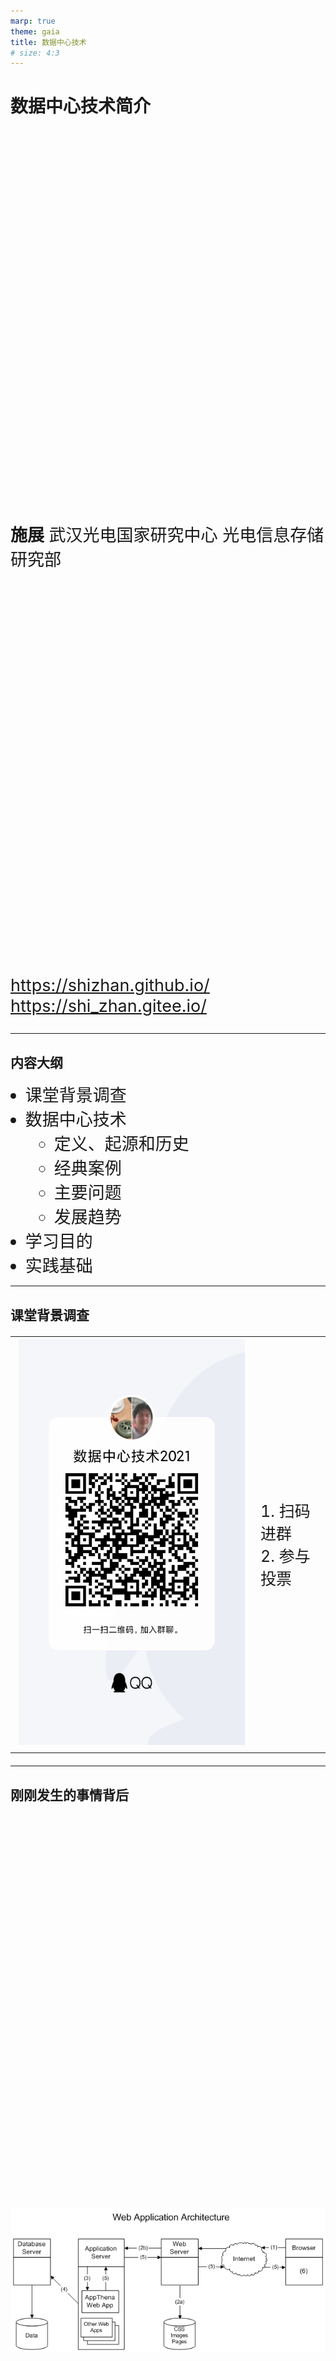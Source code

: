 ```yaml
---
marp: true
theme: gaia
title: 数据中心技术
# size: 4:3
---
```


<!-- _class: lead -->

# 数据中心技术简介

**施展**
武汉光电国家研究中心
光电信息存储研究部

<https://shizhan.github.io/>
<https://shi_zhan.gitee.io/>

---

## 内容大纲

<!-- paginate: true -->

- 课堂背景调查
- 数据中心技术
  - 定义、起源和历史
  - 经典案例
  - 主要问题
  - 发展趋势
- 学习目的
- 实践基础

---

## 课堂背景调查

<style scoped>
  th {
    display: none;
  }
  table {
    width: 100%;
  }
</style>

|   |   |
|:-:|:--|
|![h:450](images/qq-group-2021.png)|1. 扫码进群<br/>2. 参与投票|

---

## 刚刚发生的事情背后

<style scoped>
  p {
    font-size: 18px;
    text-align: center;
  }
</style>

![h:450](images/Web-Application-Architecture.png)

Source: <https://codecondo.com/web-application-architecture/>

---

## 在腾讯公司的平台上

<style scoped>
  table, p {
    font-size: 20px;
  }
</style>

![h:380](images/tencent-fact-2016.png)

|全球服务器|数据存储规模|全球加速节点|带宽储备|云产品服务|
|:-:|:-:|:-:|:-:|:-:|
|100W+|EB级|2800+|200T|300+|

Source: <https://cloud.tencent.com/about>

---

<style scoped>
  p {
    padding-top: 620px;
    font-size: 18px;
    text-align: right;
  }
</style>

![bg](images/01-Global-Overview-DataReportal-20200422-Digital-2020-April-Global-Statshot-Report-Slide-7.png)

Source: <https://datareportal.com/reports/>

---

<style scoped>
  p {
    padding-top: 200px;
    text-align: center;
    font-size: 72px;
    color: 0040FF;
  }
</style>

![bg opacity:.3 brightness:.5](images/01-Global-Overview-DataReportal-20200422-Digital-2020-April-Global-Statshot-Report-Slide-7.png)

网络服务已渗透社会各个方面

---

![bg](images/05-Changes-in-Connected-Behaviours-DataReportal-20200422-Digital-2020-April-Global-Statshot-Report-Slide-11.png)

---

<style scoped>
  p {
    padding-top: 200px;
    text-align: center;
    font-size: 72px;
    color: 0040FF;
  }
</style>

![bg opacity:.3 brightness:.5](images/05-Changes-in-Connected-Behaviours-DataReportal-20200422-Digital-2020-April-Global-Statshot-Report-Slide-11.png)

疫情甚至加快了这个过程

---

## 随之而来的数据洪流

<style scoped>
  li, p {
    font-size: 20px;
  }
</style>

![w:1150](images/IDC_DataSphere.png)

Source: <https://www.datanami.com/2018/11/27/global-datasphere-to-hit-175-zettabytes-by-2025-idc-says/>

---

![bg fit](images/IDC_edge_to_core.png)

---

## 新基建

<style scoped>
  li, p {
    font-size: 30px;
  }
</style>

- 国家发展改革委创新和高技术发展司2020年发布
  - 新型基础设施是以新发展理念为引领，以技术创新为驱动，以信息网络为基础，面向高质量发展需要，提供数字转型、智能升级、融合创新等服务的基础设施体系，主要包括信息基础设施、融合基础设施、创新基础设施等三方面内容。
- **信息基础设施**主要是指基于新一代信息技术演化生成的基础设施。
  - 以5G、物联网、工业互联网、卫星互联网为代表的通信网络基础设施
  - 以人工智能、云计算、区块链等为代表的新技术基础设施
  - 以**数据中心**、智能计算中心为代表的算力基础设施

Source: <http://www.xinhuanet.com/fortune/2020-04/21/c_1125883443.htm>

---

## 信息系统的规模化趋势

<style scoped>
  th {
    display: none;
  }
  h3, li, td, p {
    font-size: 14px;
  }
</style>

### Latency Comparison Numbers

||||||
|:-|-:|-:|-:|:-|
| L1 cache reference                 |          0.5 ns |            |        |                             |
| Branch mispredict                  |          5   ns |            |        |                             |
| L2 cache reference                 |          7   ns |            |        | 14x L1 cache                |
| Mutex lock/unlock                  |         25   ns |            |        |                             |
| Main memory reference              |        100   ns |            |        | 20x L2 cache, 200x L1 cache |
| Compress 1K bytes with Zippy       |      3,000   ns |       3 us |        |                             |
| Send 1K bytes over 1 Gbps network  |     10,000   ns |      10 us |        |                             |
| Read 4K randomly from SSD*         |    150,000   ns |     150 us |        | ~1GB/sec SSD                |
| Read 1 MB sequentially from memory |    250,000   ns |     250 us |        |                             |
| Round trip within same datacenter  |    500,000   ns |     500 us |        |                             |
| Read 1 MB sequentially from SSD*   |  1,000,000   ns |   1,000 us |   1 ms | ~1GB/sec SSD, 4X memory     |
| Disk seek                          | 10,000,000   ns |  10,000 us |  10 ms | 20x datacenter roundtrip    |
| Read 1 MB sequentially from disk   | 20,000,000   ns |  20,000 us |  20 ms | 80x memory, 20X SSD         |
| Send packet CA->Netherlands->CA    |150,000,000   ns | 150,000 us | 150 ms |                             |

### Notes

1 ns = 10^-9 seconds
1 us = 10^-6 seconds = 1,000 ns
1 ms = 10^-3 seconds = 1,000 us = 1,000,000 ns

### Credit

By Jeff Dean: <http://research.google.com/people/jeff/>
Originally by Peter Norvig: <http://norvig.com/21-days.html#answers>

---

<style scoped>
  p {
    padding-top: 620px;
    font-size: 18px;
  }
</style>

![bg fit](images/Latency-Numbers-Every-Programmer-Should-Know.png)

Source: <https://colin-scott.github.io/personal_website/research/interactive_latency.html>

---

## 仓储级计算机

<style scoped>
  li, p {
    font-size: 30px;
  }
</style>

[路易斯·安德烈·巴罗索（Luiz André Barroso）](https://www.barroso.org/)，谷歌研究员、ACM会士、AAAS会士，领导着谷歌的工程基础设施工作。

- [Warehouse-scale Computing](https://dl.acm.org/doi/10.1145/1807167.1837133), SIGMOD '10
- [Warehouse-Scale Computing: Entering the Teenage Decade](https://dl.acm.org/doi/10.1145/2000064.2019527), ISCA '11
- [A Brief History of Warehouse-Scale Computing](https://barroso.org/publications/IEEEMicro2021.pdf), 2020 Eckert-Mauchly Award

---

## 定义、起源和历史

- 数据中心的概念可以追溯到互联网时代的早期
- ARPANET (70s) 与 WWW (90s)
  - **应用**：EMail、SNS、IM、博客/微博、视频/短视频、地图 ...
  - **网络**：拨号、ADSL、宽带、光纤入户，2G至5G ...
- Server-side Computing -- **Cloud**

---

## 经典案例

![h:450](images/odcc-2021.jpg)
Source: <http://dcp.odcc.org.cn/idc/idcMap>

---

<style scoped>
  p {
    font-size: 18px;
    padding-top: 620px;
    text-align: left;
  }
</style>

![bg](images/us_datacenters.jpg)

Source: <http://www.iiclouds.org/20141114/maps-of-data-center-localization/>

---

### 谷歌

Source: <https://www.google.cn/about/datacenters/locations/>

---

### 亚马逊

---

<style scoped>
  p {
    font-size: 18px;
    padding-top: 620px;
    text-align: left;
  }
</style>

![bg](images/aws-region.png)

Source: <https://www.cloudwards.net/news/amazon-announces-new-aws-paris-region-opening-in-2017-14326/>

---

<style scoped>
  p {
    font-size: 18px;
    padding-top: 620px;
    text-align: left;
  }
</style>

![bg](images/Cloudfront-Map_9.24_2x.png)

Source: <https://aws.amazon.com/cn/cloudfront/features/>

---

### 微软

---

<style scoped>
  p {
    font-size: 18px;
    padding-top: 620px;
    text-align: left;
  }
</style>

![bg](images/azure-data-center-global-map.webp)

Source: <https://www.urtech.ca/2019/01/solved-where-are-microsofts-data-centers-located/>

---

### AWS, Azure and Google Cloud

<style scoped>
  p {
    font-size: 18px;
    padding-top: 520px;
    text-align: left;
  }
</style>

![bg fit](images/cloud-provider-location-map.png)

Source: <https://www.atomia.com/2016/11/24/comparing-the-geographical-coverage-of-aws-azure-and-google-cloud/>

---

### AWS, Azure and Google Cloud …

<style scoped>
  p {
    font-size: 18px;
    text-align: left;
  }
</style>

![h:430](images/cloud-dc-locations@2x.png)![h:430](images/cloud-dc-numbers@2x.png)

Source: <https://www.atomia.com/2016/11/24/comparing-the-geographical-coverage-of-aws-azure-and-google-cloud/>

---

### 阿里

---

### 腾讯

---

## 仓库规模的计算机系统，就是数据中心？

![bg fit](images/wsc-arch.svg)

---

<style scoped>
  p {
    padding-top: 200px;
    text-align: center;
    font-size: 70px;
    color: 0040FF;
  }
</style>

一项经典的比较：HPC vs Cloud

---

## 超算和云

<style scoped>
  p {
    font-size: 18px;
    text-align: left;
  }
</style>

- 是 **集中力量办大事**
- …
- …

![bg fit right](images/hpc_schematic.png)

Source: <https://jgbarbosa.github.io/vis/docs/intro_to_hpc/intro_to_hpc_01.html>

---

## 超算和云…

<style scoped>
  p {
    font-size: 18px;
    text-align: left;
  }
</style>

- 是 **集中力量办大事**
- 或 **人民群众无小事**
- …

![bg fit right](images/autoscaling-architecture5.png)

Source: <https://www.networkcomputing.com/cloud-infrastructure/guide-cloud-computing-architectures>

---

## 超算上云

<style scoped>
  p {
    font-size: 16px;
    text-align: left;
  }
</style>

- 是 **集中力量办大事**
- 或 **人民群众无小事**
- 又或者 **动员广大人民办大事**

![bg fit right](images/architecture-hpc-cfd.png)

Source: <https://docs.microsoft.com/en-us/azure/architecture/example-scenario/infrastructure/hpc-cfd>

Discussions:
2013 [A comparative study of high-performance computing on the cloud, HPDC'13](https://dl.acm.org/doi/10.1145/2462902.2462919)
2017 [Understanding the Performance and Potential of Cloud Computing for Scientific Applications, ToCC'17](https://ieeexplore.ieee.org/document/7045591)
2018 [HPC Cloud for Scientific and Business Applications: Taxonomy, Vision, and Research Challenges, CSUR'18](https://dl.acm.org/doi/10.1145/3150224)
2019 [Use Cases for HPC in the Cloud](https://insidehpc.com/2019/10/use-cases-for-hpc-in-the-cloud/)
2020 [HPC in the Cloud? Yes, No and In Between](https://www.arm.com/blogs/blueprint/hpc-cloud)
2020 [High Performance Computing Vs Cloud Computing: Which is Better?](https://www.1plus1tech.com/high-performance-computing-vs-cloud-computing/)
2021 [HPC and the Cloud](https://www.cioreview.com/cxoinsight/hpc-and-the-cloud-nid-12863-cid-84.html)

---

## 众包、边缘、雾计算

<style scoped>
  p {
    font-size: 18px;
    text-align: left;
  }
</style>

- **从群众中来，到群众中去**

![h:400](images/690px-SETI-home_ScrSaver.jpg) ![h:400](images/google-maps2-576x1024.png)

Source: [The Power of the Community – Crowd Sourcing, Open Source and Social Networking](https://www.omniasecuritas.com/archives/116)

---

<style scoped>
  p {
    font-size: 18px;
    padding-top: 620px;
    text-align: left;
  }
</style>

![bg fit](images/cloud-fog-edge_infographic.webp)

Source: <https://www.winsystems.com/cloud-fog-and-edge-computing-whats-the-difference/>

---

## 主要问题

- 可靠性
- 一致性
- 波动性
- 可用性
- 尾延迟

---

### 可靠性

---

### 一致性

---

### 波动性

---

### 可用性

---

### 尾延迟

---

## 发展趋势

绿色环保、模块化、边缘计算

惊人的资源消耗，信息化不总是意味着环保

PUE

---

## 学习目的

- 数据中心技术的**基础知识**
- 大规模计算机系统**响应能力问题**
- 经典的**应对方法**

---

## 实践基础

- 建立一套数据中心实验平台
  1. Linux系统
  2. 虚拟机、容器、存储
  3. 监控管理工具
- 还有**亿点点**细节

![bg right fit](images/3steps.png)

---

### 选择合适的系统

怎么给自己准备一套便利的Linux学习环境？

- **Linux** 直接安装，多重引导
- **Mac/Win** 虚拟机、容器、编排工具
- **Win**
  - 虚拟机、容器、编排工具
  - Windows Subsystem Linux (WSL, WSL2)
  - Cygwin, MSYS (MinGW)

---

### 准备和熟悉环境

<style scoped>
  li, p {
    font-size: 27px;
  }
</style>

- **目标**：
  - 远程连接主机、远程执行命令
  - 检查服务器状态:
    - 发行版、内核版本、时间、网络、进程、设备、磁盘、文件系统
    - *uname, date, ifconfig, ps, /proc, /dev, df, du, mount*
  - 代码、脚本、配置管理初步
    - 版本管理 *git, github, bitbucket, gitee*
    - 文本操作 *cat, head, tail, grep, sed, awk, cut, paste, join*
  - 一两套批量部署工具 *ansible, puppet, cfengine*
    - 添加和更新软件安装源
    - 想一想，怎样提高效率？学校源 <http://mirrors.hust.edu.cn/>、本地源
  - 集群时间同步 *ntp, chrony*

---

### 命令行操作入门

- 系统状态
  - 有哪些关键目录
  - 系统信息的跟踪和采集
- 信息处理
  - 控制台文本的读写、查找、提取、统计、排序、去重、合并
- 数据处理
  - 压缩与解压缩、二进制转换
  - 特殊设备(/dev/null, /dev/zero, /dev/random)
- 工具之间的联动与**KISS原则**

---

### 初步尝试管理

- 编制bash脚本
  - 循环、参数、管道与重定向
- 远程管理方法
  - 网络管道、文件同步、终端会话保持
- 任务执行
  - 后台执行、控制台管理
  - 定时重复、计划任务
- 配置和脚本管理
  - git与github

---

![bg cover](images/emergency.jpg)

---

![bg fit](images/keep-calm.png)

---

### 更进一步

- Dashboard仪表盘
  - Grafana
    - <https://grafana.com>
    - <https://github.com/grafana/grafana>
  - Prometheus
    - <https://prometheus.io/>
    - <https://github.com/prometheus/prometheus>
  - InfluxDB & Telegraf
    - <https://www.influxdata.com>

---

![bg fit](images/prometheus-architecture.png)

---

![bg fit](images/APM-Diagram-1.webp)

---

## 经典问题

<style scoped>
  td {
    font-size: 25px;
  }
</style>

|微观|宏观|环境|
|:-|:-|:-|
|*Understanding Disk Failure Rates: What Does an MTTF of 1,000,000 Hours Mean to You?*|*Failure Trends in a Large Disk Drive Population*|*Datacenter Scale Evaluation of the Impact of Temperature on Hard Disk Drive Failures*|
|![w:350](images/understanding-disk-failure.png)|![w:350](images/failure-trends.png)|![w:350](images/datacenter-scale-evaluation.png)|

---

## 后续内容

- 熟悉环境
  - *Linux, Git, SSH, Python, OpenStack, K8S, Docker* …
- 数据中心专题讲座与实践
  - 键值存储
  - 对象存储
    - [尾延迟问题](data-center-2021-obs)
    - [服务质量保障问题](data-center-2021-qos)
- 着手综述
  - 跟随讲座内容，检索和阅读论文，准备下个月汇报
